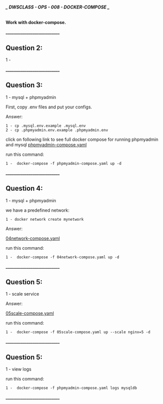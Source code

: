 ###### **_ DWSCLASS - OPS - 008 - DOCKER-COMPOSE _**

**Work with docker-compose.** 
 
 **__________________________**
 
## **Question 2:**
 1 - 

**__________________________**

## **Question 3:**
 1 - mysql + phpmyadmin

First, copy .env files and put your configs.

Answer:
```
1 - cp .mysql.env.example .mysql.env
2 - cp .phpmyadmin.env.example .phpmyadmin.env
```
click on following link to see full docker compose for running phpmyadmin and mysql
[phpmyadmin-compose.yaml](https://github.com/falahatiali/cheatsheet-compose-docker/blob/master/phpmyadmin-compose.yaml)

run this command:
```
1 -  docker-compose -f phpmyadmin-compose.yaml up -d

```

**__________________________**

## **Question 4:**
 1 - mysql + phpmyadmin

we have a predefined network:

```
1 - docker network create mynetwork

```

Answer:

[04network-compose.yaml](https://github.com/falahatiali/cheatsheet-compose-docker/blob/master/03network-compose.yaml)

run this command:
```
1 -  docker-compose -f 04network-compose.yaml up -d

```
**__________________________**

## **Question 5:**
 1 - scale service


Answer:

[05scale-compose.yaml](https://github.com/falahatiali/cheatsheet-compose-docker/blob/master/05scale-compose.yaml)

run this command:
```
1 -  docker-compose -f 05scale-compose.yaml up --scale nginx=5 -d

```
**__________________________**


## **Question 5:**
 1 - view logs


run this command:
```
1 -  docker-compose -f phpmyadmin-compose.yaml logs mysqldb

```
**__________________________**